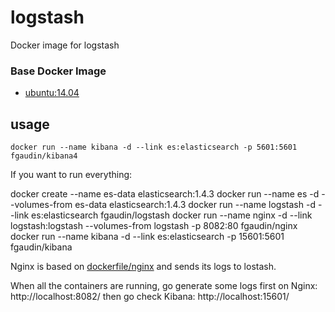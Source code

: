 # logstash
Docker image for logstash

### Base Docker Image

* [ubuntu:14.04](https://registry.hub.docker.com/_/ubuntu/)

## usage
    docker run --name kibana -d --link es:elasticsearch -p 5601:5601 fgaudin/kibana4

If you want to run everything:

   docker create --name es-data elasticsearch:1.4.3
   docker run --name es -d --volumes-from es-data elasticsearch:1.4.3
   docker run --name logstash -d --link es:elasticsearch fgaudin/logstash
   docker run --name nginx -d --link logstash:logstash --volumes-from logstash -p 8082:80 fgaudin/nginx
   docker run --name kibana -d --link es:elasticsearch -p 15601:5601 fgaudin/kibana

Nginx is based on [dockerfile/nginx](https://registry.hub.docker.com/u/dockerfile/nginx/) and sends its logs to lostash.

When all the containers are running, go generate some logs first on Nginx: http://localhost:8082/
then go check Kibana: http://localhost:15601/
